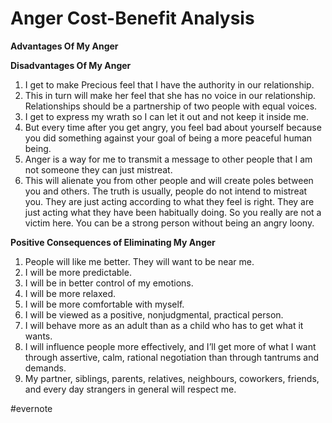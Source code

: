 # Anger Cost-Benefit Analysis

**Advantages Of My Anger**

**Disadvantages Of My Anger**

1. I get to make Precious feel that I have the authority in our relationship.
1. This in turn will make her feel that she has no voice in our relationship. Relationships should be a partnership of two people with equal voices.
2. I get to express my wrath so I can let it out and not keep it inside me.
2. But every time after you get angry, you feel bad about yourself because you did something against your goal of being a more peaceful human being.
3. Anger is a way for me to transmit a message to other people that I am not someone they can just mistreat.
3. This will alienate you from other people and will create poles between you and others. The truth is usually, people do not intend to mistreat you. They are just acting according to what they feel is right. They are just acting what they have been habitually doing. So you really are not a victim here. You can be a strong person without being an angry loony.

**Positive Consequences of Eliminating My Anger**

1. People will like me better. They will want to be near me.
2. I will be more predictable.
3. I will be in better control of my emotions.
4. I will be more relaxed.
5. I will be more comfortable with myself.
6. I will be viewed as a positive, nonjudgmental, practical person.
7. I will behave more as an adult than as a child who has to get what it wants.
8. I will influence people more effectively, and I’ll get more of what I want through assertive, calm, rational negotiation than through tantrums and demands.
9. My partner, siblings, parents, relatives, neighbours, coworkers, friends, and every day strangers in general will respect me.

\#evernote

